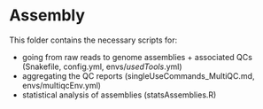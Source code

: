 # Assembly

This folder contains the necessary scripts for:
- going from raw reads to genome assemblies + associated QCs (Snakefile, config.yml, envs/*usedTools*.yml)
- aggregating the QC reports (singleUseCommands_MultiQC.md, envs/multiqcEnv.yml)
- statistical analysis of assemblies (statsAssemblies.R)
